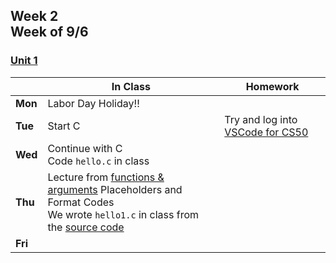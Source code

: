 <meta http-equiv="refresh" content="300"/>

## Week 2<br>Week of 9/6 

### [Unit 1](/apcsp/curriculum/1)

  |       |In Class               |Homework   |
  |-------|---------              |---------  |
  |**Mon**|Labor Day Holiday!! | |
  |**Tue**|Start C |Try and log into [VSCode for CS50](https://code.cs50.io/) |
  |**Wed**|Continue with C<br>Code `hello.c` in class | |
  |**Thu**|Lecture from [functions & arguments](https://www.youtube.com/watch?v=URrzmoIyqLw&t=1364s) Placeholders and Format Codes<br>We wrote `hello1.c` in class from the [source code](https://cdn.cs50.net/2021/fall/lectures/1/src1.pdf) | |
  |**Fri**| | |
